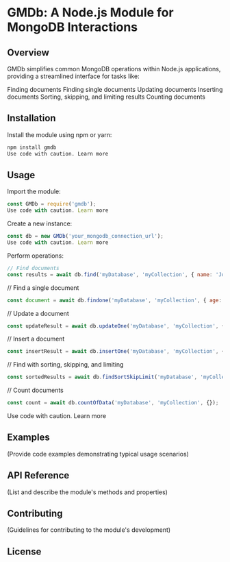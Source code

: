 # GMDb: A Node.js Module for MongoDB Interactions

## Overview

GMDb simplifies common MongoDB operations within Node.js applications, providing a streamlined interface for tasks like:

Finding documents
Finding single documents
Updating documents
Inserting documents
Sorting, skipping, and limiting results
Counting documents
## Installation

Install the module using npm or yarn:

```bash
npm install gmdb
Use code with caution. Learn more
```
## Usage

Import the module:
```JavaScript
const GMDb = require('gmdb');
Use code with caution. Learn more
```
Create a new instance:
```JavaScript
const db = new GMDb('your_mongodb_connection_url');
Use code with caution. Learn more
```
Perform operations:
```JavaScript
// Find documents
const results = await db.find('myDatabase', 'myCollection', { name: 'John' });
```
// Find a single document
```JavaScript
const document = await db.findone('myDatabase', 'myCollection', { age: 30 });
```

// Update a document
```JavaScript
const updateResult = await db.updateOne('myDatabase', 'myCollection', { name: 'John' }, { $set: { age: 35 } });
```

// Insert a document
```JavaScript
const insertResult = await db.insertOne('myDatabase', 'myCollection', { name: 'Alice', age: 25 });
```
// Find with sorting, skipping, and limiting
```JavaScript
const sortedResults = await db.findSortSkipLimit('myDatabase', 'myCollection', {}, { age: 1 }, 5, 10);
```

// Count documents
```JavaScript
const count = await db.countOfData('myDatabase', 'myCollection', {});
```

Use code with caution. Learn more
## Examples

(Provide code examples demonstrating typical usage scenarios)

## API Reference

(List and describe the module's methods and properties)

## Contributing

(Guidelines for contributing to the module's development)

## License